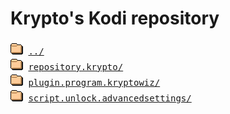# Krypto's Kodi repository
<pre>
<img src="../icons/folder.gif" alt="[DIR]" > <a href="../">../</a> 
<img src="../icons/folder.gif" alt="[DIR]" > <a href="repository.krypto/">repository.krypto/</a> 
<img src="../icons/folder.gif" alt="[DIR]" > <a href="plugin.program.kryptowiz/">plugin.program.kryptowiz/</a> 
<img src="../icons/folder.gif" alt="[DIR]" > <a href="script.unlock.advancedsettings/">script.unlock.advancedsettings/</a> 
</pre>
